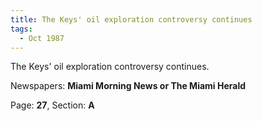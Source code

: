 ```yaml
---  
title: The Keys' oil exploration controversy continues  
tags:  
  - Oct 1987  
---  
```

  
The Keys' oil exploration controversy continues.  
  
Newspapers: **Miami Morning News or The Miami Herald**  
  
Page: **27**, Section: **A** 
